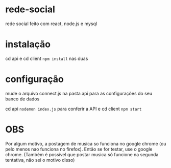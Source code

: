 # rede-social
rede social feito com react, node.js e mysql

# instalação
cd api e cd client
`npm install` nas duas

# configuração
mude o arquivo connect.js na pasta api para as configurações do seu banco de dados

cd api
`nodemon index.js` para conferir a API
e
cd client
`npm start`


# OBS
Por algum motivo, a postagem de musica so funciona no google chrome (ou pelo menos nao funciona no firefox).
Então se for testar, use o google chrome. (Também é possivel que postar musica só funcione na segunda tentativa, não sei o motivo disso)